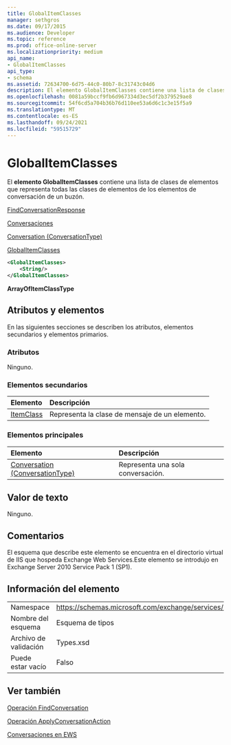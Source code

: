 ```yaml
---
title: GlobalItemClasses
manager: sethgros
ms.date: 09/17/2015
ms.audience: Developer
ms.topic: reference
ms.prod: office-online-server
ms.localizationpriority: medium
api_name:
- GlobalItemClasses
api_type:
- schema
ms.assetid: 72634700-6d75-44c0-80b7-8c31743c04d6
description: El elemento GlobalItemClasses contiene una lista de clases de elementos que representa todas las clases de elementos de los elementos de conversación de un buzón.
ms.openlocfilehash: 0081a59bccf9fb6d967334d3ec5df2b379529ae8
ms.sourcegitcommit: 54f6cd5a704b36b76d110ee53a6d6c1c3e15f5a9
ms.translationtype: MT
ms.contentlocale: es-ES
ms.lasthandoff: 09/24/2021
ms.locfileid: "59515729"
---
```

# <a name="globalitemclasses"></a>GlobalItemClasses

El **elemento GlobalItemClasses** contiene una lista de clases de elementos que representa todas las clases de elementos de los elementos de conversación de un buzón. 
  
[FindConversationResponse](findconversationresponse.md)
  
[Conversaciones](conversations-ex15websvcsotherref.md)
  
[Conversation (ConversationType)](conversation-conversationtype.md)
  
[GlobalItemClasses](globalitemclasses.md)
  
```XML
<GlobalItemClasses>
    <String/>
</GlobalItemClasses>
```

 **ArrayOfItemClassType**
## <a name="attributes-and-elements"></a>Atributos y elementos

En las siguientes secciones se describen los atributos, elementos secundarios y elementos primarios.
  
### <a name="attributes"></a>Atributos

Ninguno.
  
### <a name="child-elements"></a>Elementos secundarios

|**Elemento**|**Descripción**|
|:-----|:-----|
|[ItemClass](itemclass.md) <br/> |Representa la clase de mensaje de un elemento.  <br/> |
   
### <a name="parent-elements"></a>Elementos principales

|**Elemento**|**Descripción**|
|:-----|:-----|
|[Conversation (ConversationType)](conversation-conversationtype.md) <br/> |Representa una sola conversación.  <br/> |
   
## <a name="text-value"></a>Valor de texto

Ninguno.
  
## <a name="remarks"></a>Comentarios

El esquema que describe este elemento se encuentra en el directorio virtual de IIS que hospeda Exchange Web Services.Este elemento se introdujo en Exchange Server 2010 Service Pack 1 (SP1).
  
## <a name="element-information"></a>Información del elemento

|||
|:-----|:-----|
|Namespace  <br/> |https://schemas.microsoft.com/exchange/services/2006/types  <br/> |
|Nombre del esquema  <br/> |Esquema de tipos  <br/> |
|Archivo de validación  <br/> |Types.xsd  <br/> |
|Puede estar vacío  <br/> |Falso  <br/> |
   
## <a name="see-also"></a>Ver también



[Operación FindConversation](findconversation-operation.md)
  
[Operación ApplyConversationAction](applyconversationaction-operation.md)


[Conversaciones en EWS](https://msdn.microsoft.com/library/91e64629-db6c-4c94-9dcb-d386232e8467%28Office.15%29.aspx)

